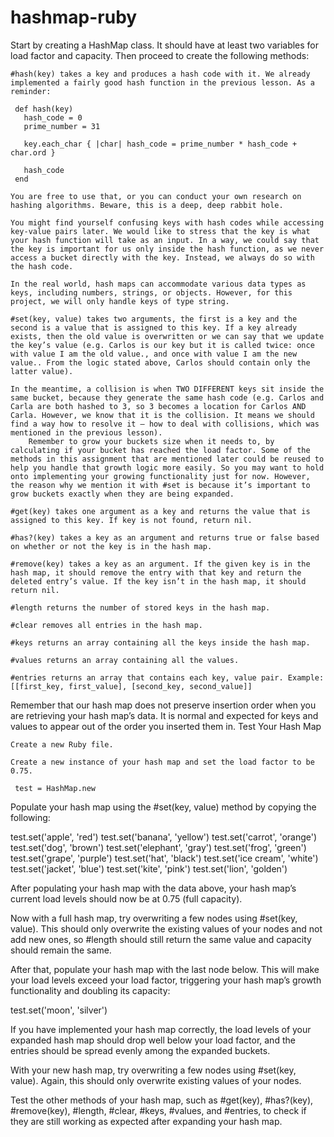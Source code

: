 # hashmap-ruby

Start by creating a HashMap class. It should have at least two variables for load factor and capacity. Then proceed to create the following methods:

    #hash(key) takes a key and produces a hash code with it. We already implemented a fairly good hash function in the previous lesson. As a reminder:

     def hash(key)
       hash_code = 0
       prime_number = 31

       key.each_char { |char| hash_code = prime_number * hash_code + char.ord }

       hash_code
     end

    You are free to use that, or you can conduct your own research on hashing algorithms. Beware, this is a deep, deep rabbit hole.

    You might find yourself confusing keys with hash codes while accessing key-value pairs later. We would like to stress that the key is what your hash function will take as an input. In a way, we could say that the key is important for us only inside the hash function, as we never access a bucket directly with the key. Instead, we always do so with the hash code.

    In the real world, hash maps can accommodate various data types as keys, including numbers, strings, or objects. However, for this project, we will only handle keys of type string.

    #set(key, value) takes two arguments, the first is a key and the second is a value that is assigned to this key. If a key already exists, then the old value is overwritten or we can say that we update the key’s value (e.g. Carlos is our key but it is called twice: once with value I am the old value., and once with value I am the new value.. From the logic stated above, Carlos should contain only the latter value).

    In the meantime, a collision is when TWO DIFFERENT keys sit inside the same bucket, because they generate the same hash code (e.g. Carlos and Carla are both hashed to 3, so 3 becomes a location for Carlos AND Carla. However, we know that it is the collision. It means we should find a way how to resolve it — how to deal with collisions, which was mentioned in the previous lesson).
        Remember to grow your buckets size when it needs to, by calculating if your bucket has reached the load factor. Some of the methods in this assignment that are mentioned later could be reused to help you handle that growth logic more easily. So you may want to hold onto implementing your growing functionality just for now. However, the reason why we mention it with #set is because it’s important to grow buckets exactly when they are being expanded.

    #get(key) takes one argument as a key and returns the value that is assigned to this key. If key is not found, return nil.

    #has?(key) takes a key as an argument and returns true or false based on whether or not the key is in the hash map.

    #remove(key) takes a key as an argument. If the given key is in the hash map, it should remove the entry with that key and return the deleted entry’s value. If the key isn’t in the hash map, it should return nil.

    #length returns the number of stored keys in the hash map.

    #clear removes all entries in the hash map.

    #keys returns an array containing all the keys inside the hash map.

    #values returns an array containing all the values.

    #entries returns an array that contains each key, value pair. Example: [[first_key, first_value], [second_key, second_value]]

Remember that our hash map does not preserve insertion order when you are retrieving your hash map’s data. It is normal and expected for keys and values to appear out of the order you inserted them in.
Test Your Hash Map

    Create a new Ruby file.

    Create a new instance of your hash map and set the load factor to be 0.75.

     test = HashMap.new

Populate your hash map using the #set(key, value) method by copying the following:

test.set('apple', 'red')
test.set('banana', 'yellow')
test.set('carrot', 'orange')
test.set('dog', 'brown')
test.set('elephant', 'gray')
test.set('frog', 'green')
test.set('grape', 'purple')
test.set('hat', 'black')
test.set('ice cream', 'white')
test.set('jacket', 'blue')
test.set('kite', 'pink')
test.set('lion', 'golden')

After populating your hash map with the data above, your hash map’s current load levels should now be at 0.75 (full capacity).

Now with a full hash map, try overwriting a few nodes using #set(key, value). This should only overwrite the existing values of your nodes and not add new ones, so #length should still return the same value and capacity should remain the same.

After that, populate your hash map with the last node below. This will make your load levels exceed your load factor, triggering your hash map’s growth functionality and doubling its capacity:

test.set('moon', 'silver')

If you have implemented your hash map correctly, the load levels of your expanded hash map should drop well below your load factor, and the entries should be spread evenly among the expanded buckets.

With your new hash map, try overwriting a few nodes using #set(key, value). Again, this should only overwrite existing values of your nodes.

Test the other methods of your hash map, such as #get(key), #has?(key), #remove(key), #length, #clear, #keys, #values, and #entries, to check if they are still working as expected after expanding your hash map.
